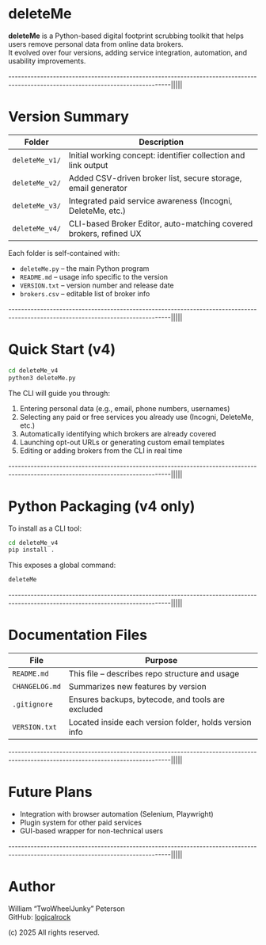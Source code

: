 # deleteMe

**deleteMe** is a Python-based digital footprint scrubbing toolkit that helps users remove personal data from online data brokers.  
It evolved over four versions, adding service integration, automation, and usability improvements.

---------------------------------------------------------------------------------------------------------------------------------|||||

# Version Summary

| Folder         | Description                                               |
|----------------|-----------------------------------------------------------|
| `deleteMe_v1/` | Initial working concept: identifier collection and link output |
| `deleteMe_v2/` | Added CSV-driven broker list, secure storage, email generator |
| `deleteMe_v3/` | Integrated paid service awareness (Incogni, DeleteMe, etc.) |
| `deleteMe_v4/` | CLI-based Broker Editor, auto-matching covered brokers, refined UX |

Each folder is self-contained with:
- `deleteMe.py` – the main Python program
- `README.md` – usage info specific to the version
- `VERSION.txt` – version number and release date
- `brokers.csv` – editable list of broker info

---------------------------------------------------------------------------------------------------------------------------------|||||

# Quick Start (v4)

```bash
cd deleteMe_v4
python3 deleteMe.py
```

The CLI will guide you through:
1. Entering personal data (e.g., email, phone numbers, usernames)
2. Selecting any paid or free services you already use (Incogni, DeleteMe, etc.)
3. Automatically identifying which brokers are already covered
4. Launching opt-out URLs or generating custom email templates
5. Editing or adding brokers from the CLI in real time

---------------------------------------------------------------------------------------------------------------------------------|||||

# Python Packaging (v4 only)

To install as a CLI tool:

```bash
cd deleteMe_v4
pip install .
```

This exposes a global command:

```bash
deleteMe
```

---------------------------------------------------------------------------------------------------------------------------------|||||

# Documentation Files

| File             | Purpose                                      |
|------------------|----------------------------------------------|
| `README.md`      | This file – describes repo structure and usage |
| `CHANGELOG.md`   | Summarizes new features by version           |
| `.gitignore`     | Ensures backups, bytecode, and tools are excluded |
| `VERSION.txt`    | Located inside each version folder, holds version info |

---------------------------------------------------------------------------------------------------------------------------------|||||

# Future Plans

- Integration with browser automation (Selenium, Playwright)
- Plugin system for other paid services
- GUI-based wrapper for non-technical users

---------------------------------------------------------------------------------------------------------------------------------|||||

# Author

William “TwoWheelJunky” Peterson  
GitHub: [logicalrock](https://github.com/logicalrock)

(c) 2025 All rights reserved.
